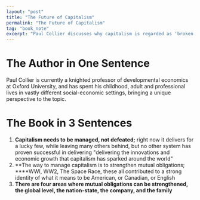 ```yaml
---
layout: "post"
title: "The Future of Capitalism"
permalink: "The Future of Capitalism"
tag: "book_note"
excerpt: "Paul Collier discusses why capitalism is regarded as 'broken' by many, focusing on the primary cause, a disintegration of 'mutual reciprocity' across government, firms, and families."
---
```

# The Author in One Sentence

Paul Collier is currently a knighted professor of developmental economics at Oxford University, and has spent his childhood, adult and professional lives in vastly different social-economic settings, bringing a unique perspective to the topic.

# The Book in 3 Sentences

1. **Capitalism needs to be managed, not defeated;** right now it delivers for a lucky few, while leaving many others behind, but no other system has proven successful in delivering "delivering the innovations and economic growth that capitalism has sparked around the world" 
2. **The way to manage capitalism is to strengthen mutual obligations; ****WWI, WW2, The Space Race, these all contributed to a strong identity of what it means to be American, or Canadian, or English
3. **There are four areas where mutual obligations can be strengthened, the global level, the nation-state, the company, and the family**

<!-- # Impressions

Firstly, this was a difficult read. The last time I struggled so much through a book was reading Jill Lepore's 'These Truths'. This is due to two reasons; unfamiliar content, as well as English (grammar structure, vocabulary) that's much more sophisticated than the content I'm used to reading. That's alright though, I took my time and took what I could from the book. 

The moment I first came across the phrase 'social maternalism', I became skeptical. Alright, I thought, here we go - an affluent white man living in a prestigious university town is going to write about how we should simply be kind to each other. Good. 

But what is the root of this skepticism? Iris and I joke now and then about how much we hate capitalism for the very reasons that Collier touches on, it has become a virtuous cycle for a few often as a result of greed, corruption and at the expense of a vicious cycle trapping many. 

Am I skeptical because I, with my middle class upbringing (a class which is apparently vanishing), do not identify with being trapped in the virtuous cycle? And am thus offended by being trapped in the vicious cycle? Am I skeptical because of that mindset I've been trying so hard to break out of? The one in which I dismiss someone's viewpoint because they see the world from their tenured pedestal? Am I skeptical as a by-product of capitalism itself, the polarization that happens all too frequently? 

I read through [GatesNotes](https://www.gatesnotes.com/Books/The-Future-of-Capitalism) before and after finishing the book in order to have a holistic view of the book, and found myself agreeing strongly with something that Bill wrote - I don't necessarily agree with (or understand) the solutions proposed, but I don't find myself disagreeing with Collier on the root of the problem. Capitalism created a lot of opportunities for a lot of people, but then at some point, all the benefits began concentrating within an ever decreasing demographic. It created cleavages in society, and now perpetuates them and cleavages, the idea of 'us' versus 'them' are what I believe to be the root of all the major problems we face today. 

## Who Should Read It?

Anyone who has an interest in capitalism, human psychology and behaviour would benefit from reading this book. 

# How the Book Changed Me

How my life / behaviour / thoughts / ideas have changed as a result of reading the book.

# My Top 5 Quotes

- "In what is already recognized as a major advance, in *The Enigma of Reason* Hugo Mercier and Dan Sperber show that reason itself has evolved for the strategic purpose of persuading others, not to improve our own decision-making"
- "Populists eschew even the rudimentary analysis of an ideology, leaping directly to solutions that ring true for two minutes. Hence, their strategy is to distract voters from deeper through through a kaleidoscope of entertainment. The leaders with these skills are drawn from another tiny pool: the media celebrities....often the two (populism and ideology) fused, becoming yet more potent: once-discredited ideologies refurbished with impassioned leaders peddling enticing new remedies."
- "In all modern societies, political power depends upon very modest levels of coercion and a high decree of willing compliance"
- "Lee Kwan Yew said 'I saw no reason why private landowners should profit from an increase in land value brought about by economic development and the infrastructure paid for with public funds'."
- "We need large shared identities, but nationalism is not the way to build them....it is instead being used by political populists to build support of hatred of other people living in the same country. The entire strategy is to build cohesion within one part of society by creating rifts with other parts of society....Historically, the most damaging forms of oppositional identity have been large-group identities such as ethnicity, religion and nationality"

# Summary + Notes

## 1. 'Us' versus 'Them i.e. oppositional identity causes all sorts of problems

And this shit is *actively encouraged by politicians*. Politics is no longer about shifting the those who may waver in the middle, it's about keeping those already with you. It's about stoking their egos, and the easiest way to do that is the **lazy way - the left politicians tell left-leaning voters that they're 'morally superior' and the right politicians tell right-leaning voters that they're 'realistic' and politicians across the spectrum tell everyone 'I represent you, and *unlike so-and-so....'.*** 

**It's easier to find the things that divide us than it is to find the things that unite us - especially as we become more and more polarized.** 

But this gets tricky in my head, because at a certain level - embracing our differences, fighting for representation are objectively good. Imagine sports teams without the teams, or POC and LGBTQ not fighting for the rights they deserve - but the question I can't answer right now is **where do we draw the line.** 

At what point does distinguishing between us and them become detrimental, instead of beneficial? And is there an objective answer to this? **Maybe the answer is a two-parter: Firstly, when establishing groups, ensure that no group is united based on a shared hatred / resentment towards other groups. Then, to maintain such groups, ensure the focus remains on a shared purpose.** 

> "I predict your behaviour by imagining how I would behave in your circumstances. But using this technique is only reliable to the extent that I am confident that we share the same belief system. If we have radically different belief systems, I cannot put myself in your shoes because I do not inhabit the mental world that shapes your behaviour. **I can't trust you**"

## 2. Narratives shape the world - are yours outdated?

This is a central theme in *Sapiens* as well, that the narratives we believe and more importantly, **the ones that we believe that others believe** dictate how we live our lives. But here's the thing, some narratives are outdated, so outdated in fact that they're no longer relevant. *But no one will ever tell us this, in fact, some people will lie out-right to maintain a certain narrative for their own benefit.*

And think of how confirmation bias works, more often than not, when confronted with conflicting narratives, or narratives that do not fit well in our belief system, we'll selectively choose to believe the narratives that require the least amount of cognitive work - these are the ones that already believe in. 

One great example is the idea that *we must* go to university. I certainly bought into this narrative, and though I don't regret my choice, I certainly do wish I had at least opened my mind to the possibility of other paths (though that's a really, really hard thing to do at 18)

I think it's really, really important to think about what we believe in, and why we believe in these things - and consistently challenge these things. Otherwise, we're too easily lied to. I don't like being lied to. 

> "They are producing people with the academic credential of a degree, but not with a skill. Young people are lured into debt that their qualification does not equip them to pay"

## 3. We have shifted responsibilities to the government that we cannot possibly expect them to realistically accomplish

Oh this ties in nicely with *Sapiens* as well. Beforehand, our families were literally everything - they were the bank ('Hey, I need a loan'), they were social security ('Hey, that loan didn't work out'), they were our health care system as well as our pension plan ('Grandma has been living with us since her hip did that thing') and now? The responsibilities have more or less all been shifted towards the government. And while the government can meet fiscal needs, there's nothing they can do to meet the emotional and phycological needs that we all have. 

## 4. The priority of publicly traded companies needs to change

The average tenure for a Fortune 500 company is 5 years because traditionally, it's all about profits. And how can a CEO maximize profits and obtain their golden parachute? Build strong, long-lasting relationships founded on trust with suppliers, vendors and customers - but that takes too long. Cut costs and investments aggressively - but the CEO before has already done so. Rearrange the books - shady, but as long as you don't get caught - good.

> "The investment rate of the companies whose shares are traded is 2.7%, that of those whose shares are privately held is 9%....profit is the constraining that forces discipline on a firm rather than defining its purpose"

When the finance sector makes up a significant % of GDP, things start going wrong. They offer insanely lucrative opportunities to the best and brightest, and drive up the going price for the best and brightest not just between firms in the finance industry, but also outside the industry as well as everyone wants the best and brightest. 

Is this changing? There's lots of money now pouring into tech, and these companies (FB, Tesla) are not necessarily profit-focused (or even profitable yet).

## 5. Getting what you want is often not straightforward

Just a good lesson to keep in mind.

> "...a signal is something that reveals your true type to the suspicious audience...Nobel Laureate Michael Spence saw that in order to prove you are not a rogue, you need to do something that would be prohibitively costly otherwise"

## 6. International organizations turned duties into power

> "The IMF morphed into a global fund like the World Bank, whose rationale was to meet duties of rescue. By their nature, duties of rescue are neither reciprocal nor conditional. But both organizations became dominated by an inner core of donor counties that turned duties to power by first making support conditional....but rescue is about **restoring and augmenting autonomy, all duties of rescue being with respect for those being rescued**" -->